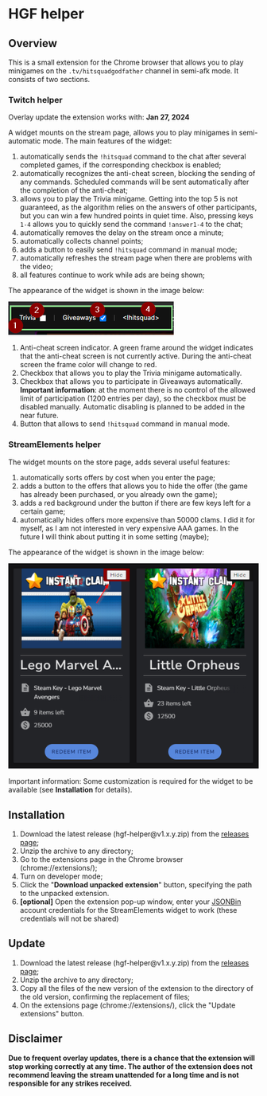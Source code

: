 # HGF helper

## Overview
This is a small extension for the Chrome browser that allows you to play minigames on the `.tv/hitsquadgodfather` channel in semi-afk mode. It consists of two sections.

### Twitch helper

Overlay update the extension works with: **Jan 27, 2024**

   A widget mounts on the stream page, allows you to play minigames in semi-automatic mode. The main features of the widget:
1. automatically sends the `!hitsquad` command to the chat after several completed games, if the corresponding checkbox is enabled;
1. automatically recognizes the anti-cheat screen, blocking the sending of any commands. Scheduled commands will be sent automatically after the completion of the anti-cheat;
1. allows you to play the Trivia minigame. Getting into the top 5 is not guaranteed, as the algorithm relies on the answers of other participants, but you can win a few hundred points in quiet time. Also, pressing keys `1-4` allows you to quickly send the command `!answer1-4` to the chat;
1. automatically removes the delay on the stream once a minute;
1. automatically collects channel points;
1. adds a button to easily send `!hitsquad` command in manual mode;
1. automatically refreshes the stream page when there are problems with the video;
1. all features continue to work while ads are being shown;

The appearance of the widget is shown in the image below:

![readme_1.png](./readme_1.png)

1. Anti-cheat screen indicator. A green frame around the widget indicates that the anti-cheat screen is not currently active. During the anti-cheat screen the frame color will change to red.
1. Checkbox that allows you to play the Trivia minigame automatically.
1. Checkbox that allows you to participate in Giveaways automatically.
**Important information**: at the moment there is no control of the allowed limit of participation (1200 entries per day), so the checkbox must be disabled manually. Automatic disabling is planned to be added in the near future.
1. Button that allows to send `!hitsquad` command in manual mode.

### StreamElements helper
The widget mounts on the store page, adds several useful features:
1. automatically sorts offers by cost when you enter the page;
1. adds a button to the offers that allows you to hide the offer (the game has already been purchased, or you already own the game);
1. adds a red background under the button if there are few keys left for a certain game;
1. automatically hides offers more expensive than 50000 clams. I did it for myself, as I am not interested in very expensive AAA games. In the future I will think about putting it in some setting (maybe);

The appearance of the widget is shown in the image below:

![readme_2.png](./readme_2.png)

Important information: Some customization is required for the widget to be available (see **Installation** for details).

## Installation
1. Download the latest release (hgf-helper<area>@v1.x.y.zip) from the [releases page](https://github.com/v3il/hgf-helper/releases);
2. Unzip the archive to any directory;
3. Go to the extensions page in the Chrome browser (chrome://extensions/);
4. Turn on developer mode;
5. Click the "**Download unpacked extension**" button, specifying the path to the unpacked extension.
6. **[optional]** Open the extension pop-up window, enter your [JSONBin](https://jsonbin.io/) account credentials for the StreamElements widget to work (these credentials will not be shared)

## Update
1. Download the latest release (hgf-helper<area>@v1.x.y.zip) from the [releases page](https://github.com/v3il/hgf-helper/releases);
2. Unzip the archive to any directory;
3. Copy all the files of the new version of the extension to the directory of the old version, confirming the replacement of files;
4. On the extensions page (chrome://extensions/), click the "Update extensions" button.

## Disclaimer
**Due to frequent overlay updates, there is a chance that the extension will stop working correctly at any time. The author of the extension does not recommend leaving the stream unattended for a long time and is not responsible for any strikes received.**
